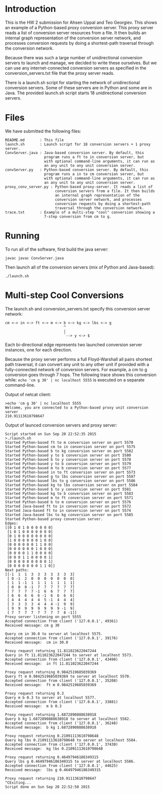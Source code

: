 # Introduction

This is the HW 2 submission for Ahsen Uppal and Teo Georgiev. This
shows an example of a Python-based proxy conversion server. This proxy
server reads a list of conversion server resources from a file. It
then builds an internal graph representation of the conversion server
network, and processes conversion requests by doing a shortest-path
traversal through the conversion network.

Because there was such a large number of unidirectional conversion
servers to launch and manage, we decided to write these ourselves. But
we can use any internet-connected conversion servers as specified in
the conversion_servers.txt file that the proxy server reads.

There is a launch.sh script for starting the network of unidirectional
conversion servers. Some of these servers are in Python and some are
in Java. The provided launch.sh script starts 18 unidirectional
conversion servers.

# Files

We have submitted the following files:
```
README.md       : This file
launch.sh       : Launch script for 18 conversion servers + 1 proxy server.
ConvServer.java : Java-based conversion server. By default, this
                  program runs a ft to in conversion server, but
                  with optional command-line arguments, it can run as
                  an any unit to any unit conversion server.
convServer.py   : Python-based conversion server. By default, this
                  program runs a in to cm conversion server, but
                  with optional command-line arguments, it can run as
                  an any unit to any unit conversion server.
proxy_conv_server.py : Python-based proxy-server. It reads a list of
                       conversion servers from a file. It then builds
                       an internal graph representation of the
                       conversion server network, and processes
                       conversion requests by doing a shortest-path
                       traversal through the conversion network.
trace.txt       : Example of a multi-step "cool" conversion showing a
                  7-step conversion from cm to g.
```

# Running

To run all of the software, first build the java server:
```
javac javac ConvServer.java
```

Then launch all of the conversion servers (mix of Python and Java-based):
```
./launch.sh
```

# Multi-step Cool Conversions

The launch.sh and conversion_servers.txt specify this conversion
server network:

```
cm <-> in <-> ft <-> m <-> b <-> kg <-> lbs <-> g
                           ^
                           |
                           `--> y <-> $
```
Each bi-directional edge represents two launched conversion server
instances, one for each direction.

Because the proxy server performs a full Floyd-Warshall all pairs
shortest path traversal, it can convert any unit to any other unit if
provided with a fully-connected network of conversion servers.
For example, a cm to g conversion goes through 7 hops. The following
trace shows this conversion while:
```echo 'cm g 30' | nc localhost 5555``` 
is executed on a separate command-line.

Output of netcat client:
```
>echo 'cm g 30' | nc localhost 5555
Welcome, you are connected to a Python-based proxy unit conversion server
210.91113610798647
```

Output of launced conversion servers and proxy server:
```
Script started on Sun Sep 20 22:52:35 2015
>./launch.sh
Started Python-based ft to m conversion server on port 5570
Started Python-based cm to in conversion server on port 5575
Started Python-based b to kg conversion server on port 5582
Started Python-based y to $ conversion server on port 5580
Started Python-based b to y conversion server on port 5578
Started Python-based y to b conversion server on port 5579
Started Python-based m to b conversion server on port 5577
Started Python-based in to ft conversion server on port 5573
Started Python-based g to lbs conversion server on port 5587
Started Python-based lbs to g conversion server on port 5586
Started Python-based kg to lbs conversion server on port 5584
Started Python-based $ to y conversion server on port 5581
Started Python-based kg to b conversion server on port 5583
Started Python-based m to ft conversion server on port 5571
Started Python-based b to m conversion server on port 5576
Started Java-based ft to in conversion server on port 5572
Started Java-based ft to in conversion server on port 5574
Started Java-based lbs to kg conversion server on port 5585
Started Python-based proxy conversion server.
Edges:
[[0 1 0 1 0 0 0 0 0 0]
 [1 0 1 0 0 0 0 0 0 0]
 [0 1 0 0 0 0 0 0 0 0]
 [1 0 0 0 0 0 0 1 0 0]
 [0 0 0 0 0 0 1 1 0 0]
 [0 0 0 0 0 0 1 0 0 0]
 [0 0 0 0 1 1 0 0 0 0]
 [0 0 0 1 1 0 0 0 0 1]
 [0 0 0 0 0 0 0 0 0 1]
 [0 0 0 0 0 0 0 1 1 0]]
Next paths:
[[-1  1  1  3  3  3  3  3  3  3]
 [ 0 -1  2  0  0  0  0  0  0  0]
 [ 1  1 -1  1  1  1  1  1  1  1]
 [ 0  0  0 -1  7  7  7  7  7  7]
 [ 7  7  7  7 -1  6  6  7  7  7]
 [ 6  6  6  6  6 -1  6  6  6  6]
 [ 4  4  4  4  4  5 -1  4  4  4]
 [ 3  3  3  3  4  4  4 -1  9  9]
 [ 9  9  9  9  9  9  9  9 -1  9]
 [ 7  7  7  7  7  7  7  7  8 -1]]
Proxy server listening on port 5555
Accepted connection from client ('127.0.0.1', 49361)
Received message: cm g 30

Query cm in 30.0 to server at localhost 5575.
Accepted connection from client ('127.0.0.1', 39176)
Received message:  cm in 30.0

Proxy request returning 11.811023622047244
Query in ft 11.811023622047244 to server at localhost 5573.
Accepted connection from client ('127.0.0.1', 43498)
Received message:  in ft 11.811023622047244

Proxy request returning 0.9842519685039369
Query ft m 0.9842519685039369 to server at localhost 5570.
Accepted connection from client ('127.0.0.1', 35208)
Received message:  ft m 0.9842519685039369

Proxy request returning 0.3
Query m b 0.3 to server at localhost 5577.
Accepted connection from client ('127.0.0.1', 33881)
Received message:  m b 0.3

Proxy request returning 1.6872890888638918
Query b kg 1.6872890888638918 to server at localhost 5582.
Accepted connection from client ('127.0.0.1', 36248)
Received message:  b kg 1.6872890888638918

Proxy request returning 0.21091113610798648
Query kg lbs 0.21091113610798648 to server at localhost 5584.
Accepted connection from client ('127.0.0.1', 37430)
Received message:  kg lbs 0.21091113610798648

Proxy request returning 0.46497946186349315
Query lbs g 0.46497946186349315 to server at localhost 5586.
Accepted connection from client ('127.0.0.1', 44625)
Received message:  lbs g 0.46497946186349315

Proxy request returning 210.91113610798647
^CExiting...
Script done on Sun Sep 20 22:52:50 2015
```
